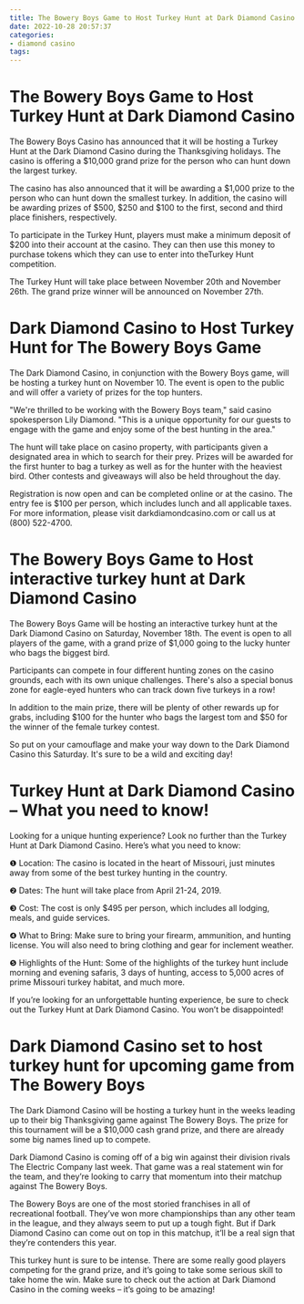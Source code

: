 ```yaml
---
title: The Bowery Boys Game to Host Turkey Hunt at Dark Diamond Casino
date: 2022-10-28 20:57:37
categories:
- diamond casino
tags:
---
```



#  The Bowery Boys Game to Host Turkey Hunt at Dark Diamond Casino

The Bowery Boys Casino has announced that it will be hosting a Turkey Hunt at the Dark Diamond Casino during the Thanksgiving holidays. The casino is offering a $10,000 grand prize for the person who can hunt down the largest turkey.

The casino has also announced that it will be awarding a $1,000 prize to the person who can hunt down the smallest turkey. In addition, the casino will be awarding prizes of $500, $250 and $100 to the first, second and third place finishers, respectively.

To participate in the Turkey Hunt, players must make a minimum deposit of $200 into their account at the casino. They can then use this money to purchase tokens which they can use to enter into theTurkey Hunt competition.

The Turkey Hunt will take place between November 20th and November 26th. The grand prize winner will be announced on November 27th.

#  Dark Diamond Casino to Host Turkey Hunt for The Bowery Boys Game

The Dark Diamond Casino, in conjunction with the Bowery Boys game, will be hosting a turkey hunt on November 10. The event is open to the public and will offer a variety of prizes for the top hunters.

"We're thrilled to be working with the Bowery Boys team," said casino spokesperson Lily Diamond. "This is a unique opportunity for our guests to engage with the game and enjoy some of the best hunting in the area."

The hunt will take place on casino property, with participants given a designated area in which to search for their prey. Prizes will be awarded for the first hunter to bag a turkey as well as for the hunter with the heaviest bird. Other contests and giveaways will also be held throughout the day.

Registration is now open and can be completed online or at the casino. The entry fee is $100 per person, which includes lunch and all applicable taxes. For more information, please visit darkdiamondcasino.com or call us at (800) 522-4700.

#  The Bowery Boys Game to Host interactive turkey hunt at Dark Diamond Casino

The Bowery Boys Game will be hosting an interactive turkey hunt at the Dark Diamond Casino on Saturday, November 18th. The event is open to all players of the game, with a grand prize of $1,000 going to the lucky hunter who bags the biggest bird.

Participants can compete in four different hunting zones on the casino grounds, each with its own unique challenges. There's also a special bonus zone for eagle-eyed hunters who can track down five turkeys in a row!

In addition to the main prize, there will be plenty of other rewards up for grabs, including $100 for the hunter who bags the largest tom and $50 for the winner of the female turkey contest.

So put on your camouflage and make your way down to the Dark Diamond Casino this Saturday. It's sure to be a wild and exciting day!

#  Turkey Hunt at Dark Diamond Casino – What you need to know!

Looking for a unique hunting experience? Look no further than the Turkey Hunt at Dark Diamond Casino. Here’s what you need to know:

❶ Location: The casino is located in the heart of Missouri, just minutes away from some of the best turkey hunting in the country.

❷ Dates: The hunt will take place from April 21-24, 2019.

❸ Cost: The cost is only $495 per person, which includes all lodging, meals, and guide services.

❹ What to Bring: Make sure to bring your firearm, ammunition, and hunting license. You will also need to bring clothing and gear for inclement weather.

❺ Highlights of the Hunt: Some of the highlights of the turkey hunt include morning and evening safaris, 3 days of hunting, access to 5,000 acres of prime Missouri turkey habitat, and much more.

If you’re looking for an unforgettable hunting experience, be sure to check out the Turkey Hunt at Dark Diamond Casino. You won’t be disappointed!

#  Dark Diamond Casino set to host turkey hunt for upcoming game from The Bowery Boys

The Dark Diamond Casino will be hosting a turkey hunt in the weeks leading up to their big Thanksgiving game against The Bowery Boys. The prize for this tournament will be a $10,000 cash grand prize, and there are already some big names lined up to compete.

Dark Diamond Casino is coming off of a big win against their division rivals The Electric Company last week. That game was a real statement win for the team, and they’re looking to carry that momentum into their matchup against The Bowery Boys.

The Bowery Boys are one of the most storied franchises in all of recreational football. They’ve won more championships than any other team in the league, and they always seem to put up a tough fight. But if Dark Diamond Casino can come out on top in this matchup, it’ll be a real sign that they’re contenders this year.

This turkey hunt is sure to be intense. There are some really good players competing for the grand prize, and it’s going to take some serious skill to take home the win. Make sure to check out the action at Dark Diamond Casino in the coming weeks – it’s going to be amazing!